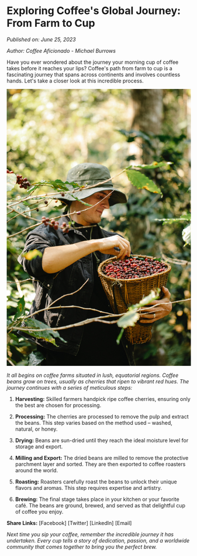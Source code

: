 # Exploring Coffee's Global Journey: From Farm to Cup

*Published on: June 25, 2023*

*Author: Coffee Aficionado - Michael Burrows*

Have you ever wondered about the journey your morning cup of coffee takes before it reaches your lips? Coffee's path from farm to cup is a fascinating journey that spans across continents and involves countless hands. Let's take a closer look at this incredible process.

![Coffee Farm](public/images/cfarm.jpg)

*It all begins on coffee farms situated in lush, equatorial regions. Coffee beans grow on trees, usually as cherries that ripen to vibrant red hues. The journey continues with a series of meticulous steps:*

1. **Harvesting:** Skilled farmers handpick ripe coffee cherries, ensuring only the best are chosen for processing.

2. **Processing:** The cherries are processed to remove the pulp and extract the beans. This step varies based on the method used – washed, natural, or honey.

3. **Drying:** Beans are sun-dried until they reach the ideal moisture level for storage and export.

4. **Milling and Export:** The dried beans are milled to remove the protective parchment layer and sorted. They are then exported to coffee roasters around the world.

5. **Roasting:** Roasters carefully roast the beans to unlock their unique flavors and aromas. This step requires expertise and artistry.

6. **Brewing:** The final stage takes place in your kitchen or your favorite café. The beans are ground, brewed, and served as that delightful cup of coffee you enjoy.

**Share Links:** [Facebook] [Twitter] [LinkedIn] [Email]

*Next time you sip your coffee, remember the incredible journey it has undertaken. Every cup tells a story of dedication, passion, and a worldwide community that comes together to bring you the perfect brew.*
